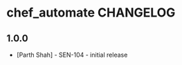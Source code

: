 chef_automate CHANGELOG
=============================

1.0.0
-----
- [Parth Shah] - SEN-104 - initial release
